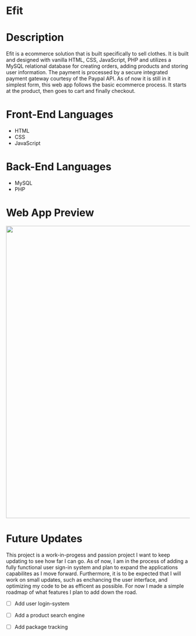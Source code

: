 # Efit

# Description
Efit is a ecommerce solution that is built specifically to sell clothes. It is built and designed with vanilla HTML, CSS, JavaScript, PHP and utilizes a MySQL relational database for creating orders, adding products and storing user information. The payment is processed by a secure integrated payment gateway courtesy of the Paypal API. As of now it is still in it simplest form, this web app follows the basic ecommerce process. It starts at the product, then goes to cart and finally checkout.

# Front-End Languages
- HTML
- CSS
- JavaScript

# Back-End Languages
- MySQL
- PHP

# Web App Preview
<img src="https://media.giphy.com/media/LLRd8RTIESyP4HverW/giphy.gif" width="800">

# Future Updates
This project is a work-in-progess and passion project I want to keep updating to see how far I can go. As of now, I am in the process of adding a fully functional user sign-in system and plan to expand the applications capabilites as I move forward. Furthermore, it is to be expected that I will work on small updates, such as enchancing the user interface, and optimizing my code to be as efficent as possible. For now I made a simple roadmap of what features I plan to add down the road.

- [ ] Add user login-system
- [ ] Add a product search engine
- [ ] Add package tracking


